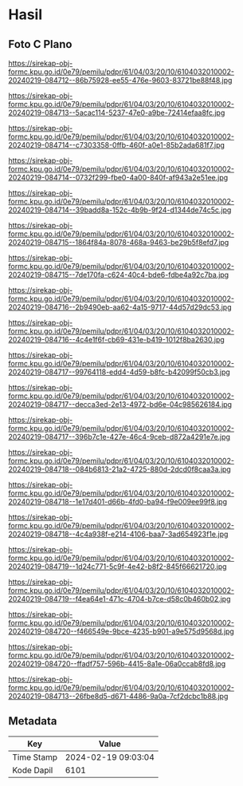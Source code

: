 # Hasil

## Foto C Plano

https://sirekap-obj-formc.kpu.go.id/0e79/pemilu/pdpr/61/04/03/20/10/6104032010002-20240219-084712--86b75928-ee55-476e-9603-83721be88f48.jpg

https://sirekap-obj-formc.kpu.go.id/0e79/pemilu/pdpr/61/04/03/20/10/6104032010002-20240219-084713--5acac114-5237-47e0-a9be-72414efaa8fc.jpg

https://sirekap-obj-formc.kpu.go.id/0e79/pemilu/pdpr/61/04/03/20/10/6104032010002-20240219-084714--c7303358-0ffb-460f-a0e1-85b2ada681f7.jpg

https://sirekap-obj-formc.kpu.go.id/0e79/pemilu/pdpr/61/04/03/20/10/6104032010002-20240219-084714--0732f299-fbe0-4a00-840f-af943a2e51ee.jpg

https://sirekap-obj-formc.kpu.go.id/0e79/pemilu/pdpr/61/04/03/20/10/6104032010002-20240219-084714--39badd8a-152c-4b9b-9f24-d1344de74c5c.jpg

https://sirekap-obj-formc.kpu.go.id/0e79/pemilu/pdpr/61/04/03/20/10/6104032010002-20240219-084715--1864f84a-8078-468a-9463-be29b5f8efd7.jpg

https://sirekap-obj-formc.kpu.go.id/0e79/pemilu/pdpr/61/04/03/20/10/6104032010002-20240219-084715--7de170fa-c624-40c4-bde6-fdbe4a92c7ba.jpg

https://sirekap-obj-formc.kpu.go.id/0e79/pemilu/pdpr/61/04/03/20/10/6104032010002-20240219-084716--2b9490eb-aa62-4a15-9717-44d57d29dc53.jpg

https://sirekap-obj-formc.kpu.go.id/0e79/pemilu/pdpr/61/04/03/20/10/6104032010002-20240219-084716--4c4e1f6f-cb69-431e-b419-1012f8ba2630.jpg

https://sirekap-obj-formc.kpu.go.id/0e79/pemilu/pdpr/61/04/03/20/10/6104032010002-20240219-084717--99764118-edd4-4d59-b8fc-b42099f50cb3.jpg

https://sirekap-obj-formc.kpu.go.id/0e79/pemilu/pdpr/61/04/03/20/10/6104032010002-20240219-084717--decca3ed-2e13-4972-bd6e-04c985626184.jpg

https://sirekap-obj-formc.kpu.go.id/0e79/pemilu/pdpr/61/04/03/20/10/6104032010002-20240219-084717--396b7c1e-427e-46c4-9ceb-d872a4291e7e.jpg

https://sirekap-obj-formc.kpu.go.id/0e79/pemilu/pdpr/61/04/03/20/10/6104032010002-20240219-084718--084b6813-21a2-4725-880d-2dcd0f8caa3a.jpg

https://sirekap-obj-formc.kpu.go.id/0e79/pemilu/pdpr/61/04/03/20/10/6104032010002-20240219-084718--1e17d401-d66b-4fd0-ba94-f9e009ee99f8.jpg

https://sirekap-obj-formc.kpu.go.id/0e79/pemilu/pdpr/61/04/03/20/10/6104032010002-20240219-084718--4c4a938f-e214-4106-baa7-3ad654923f1e.jpg

https://sirekap-obj-formc.kpu.go.id/0e79/pemilu/pdpr/61/04/03/20/10/6104032010002-20240219-084719--1d24c771-5c9f-4e42-b8f2-845f66621720.jpg

https://sirekap-obj-formc.kpu.go.id/0e79/pemilu/pdpr/61/04/03/20/10/6104032010002-20240219-084719--f4ea64e1-471c-4704-b7ce-d58c0b460b02.jpg

https://sirekap-obj-formc.kpu.go.id/0e79/pemilu/pdpr/61/04/03/20/10/6104032010002-20240219-084720--f466549e-9bce-4235-b901-a9e575d9568d.jpg

https://sirekap-obj-formc.kpu.go.id/0e79/pemilu/pdpr/61/04/03/20/10/6104032010002-20240219-084720--ffadf757-596b-4415-8a1e-06a0ccab8fd8.jpg

https://sirekap-obj-formc.kpu.go.id/0e79/pemilu/pdpr/61/04/03/20/10/6104032010002-20240219-084713--26fbe8d5-d671-4486-9a0a-7cf2dcbc1b88.jpg


## Metadata

| Key        | Value               |
| ---------- | ------------------- |
| Time Stamp | 2024-02-19 09:03:04 |
| Kode Dapil | 6101                |



